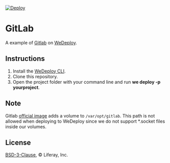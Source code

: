 [![Deploy](https://cdn.wedeploy.com/images/deploy.svg)](https://console.wedeploy.com/deploy?repo=https://github.com/wedeploy-examples/gitlab-example)

# GitLab

A example of [Gitlab](https://about.gitlab.com/) on [WeDeploy](https://wedeploy.com/).

## Instructions

1. Install the [WeDeploy CLI](https://wedeploy.com/docs/intro/using-the-command-line/).
2. Clone this repository.
3. Open the project folder with your command line and run **we deploy -p yourproject**.

## Note

Gitlab [official image](https://hub.docker.com/r/gitlab/gitlab-ce/~/dockerfile/) adds a volume to `/var/opt/gitlab`. This path is not allowed when deploying to WeDeploy since we do not support *.socket files inside our volumes.

## License

[BSD-3-Clause](./LICENSE.md), © Liferay, Inc.
